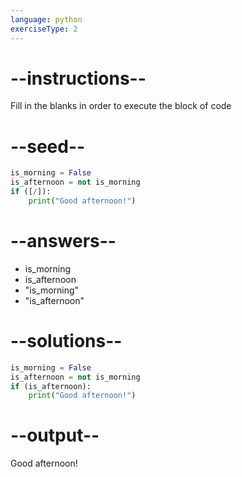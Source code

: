 ```yaml
---
language: python
exerciseType: 2
---
```


# --instructions--

Fill in the blanks in order to execute the block of code

# --seed--

```python
is_morning = False
is_afternoon = not is_morning
if ([/]):
    print("Good afternoon!")
```

# --answers--

- is_morning
- is_afternoon
- "is_morning"
- "is_afternoon"

# --solutions--

```python
is_morning = False
is_afternoon = not is_morning
if (is_afternoon):
    print("Good afternoon!")
```

# --output--

Good afternoon!

